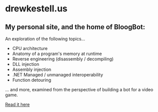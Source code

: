 # drewkestell.us

## My personal site, and the home of BloogBot:

An exploration of the following topics...

* CPU architecture
* Anatomy of a program's memory at runtime
* Reverse engineering (disassembly / decompiling)
* DLL injection
* Assembly injection
* .NET Managed / unmanaged interoperability
* Function detouring

... and more, examined from the perspective of building a bot for a video game.

[Read it here](http://drewkestell.us/)
